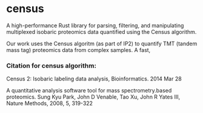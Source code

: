 # census

A high-performance Rust library for parsing, filtering, and manipulating multiplexed isobaric proteomics data quantified using the Census algorithm.

Our work uses the Census algoritm (as part of IP2) to quantify TMT (tandem mass tag) proteomics data from complex samples. A fast, 

### Citation for census algorithm:

Census 2: Isobaric labeling data analysis, Bioinformatics. 2014 Mar 28

A quantitative analysis software tool for mass spectrometry.based proteomics. Sung Kyu Park, John D Venable, Tao Xu, John R Yates III, Nature Methods, 2008, 5, 319-322
